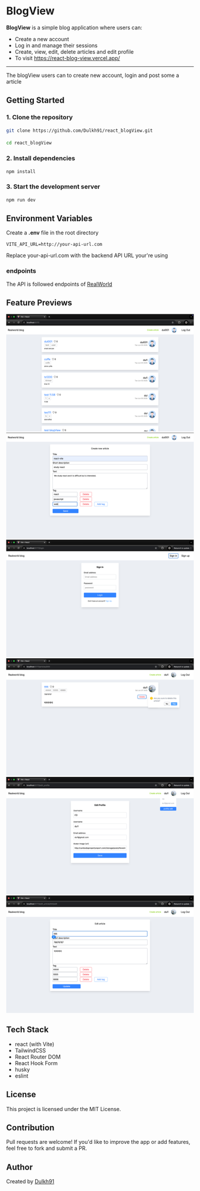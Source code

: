 # BlogView

**BlogView** is a simple blog application where users can:

- Create a new account
- Log in and manage their sessions
- Create, view, edit, delete articles and edit profile
- To visit <a href="https://react-blog-view.vercel.app/" target="_blank">https://react-blog-view.vercel.app/</a>

---

The blogView users can to create new account, login and post some a article

## Getting Started

### 1. Clone the repository

```bash
git clone https://github.com/Dulkh91/react_blogView.git

cd react_blogView
```

### 2. Install dependencies

```bash
npm install
```

### 3. Start the development server

```bash
npm run dev
```

## Environment Variables

Create a **.env** file in the root directory

```env
VITE_API_URL=http://your-api-url.com
```

Replace your-api-url.com with the backend API URL your're using

### endpoints

The API is followed endpoints of <a href="https://bump.sh/gerome-grignon-lp2/doc/realworld/" target="_blank" > RealWorld </a>

## Feature Previews

!['viewList'](/src/assets/viewList.png)
!['postArticle'](/src/assets/postArticle.png)
!['login'](/src/assets/login.png)
!['delete'](/src/assets/delete_user.png)
!['edit_profile'](/src/assets/edit_profile.png)
!['edit_article'](/src/assets/edit_article.png)

## Tech Stack

- react (with Vite)
- TailwindCSS
- React Router DOM
- React Hook Form
- husky
- eslint

## License

This project is licensed under the MIT License.

## Contribution

Pull requests are welcome! If you'd like to improve the app or add features, feel free to fork and submit a PR.

## Author

Created by <a href="https://github.com/Dulkh91"> Dulkh91 </a>
